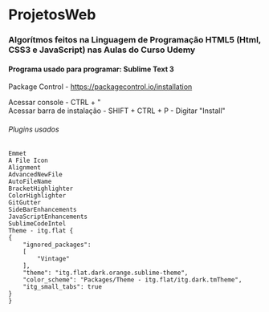 # ProjetosWeb
### Algorítmos feitos na Linguagem de Programação HTML5 (Html, CSS3 e JavaScript) nas Aulas do Curso Udemy 
  
  
#### Programa usado para programar: Sublime Text 3

Package Control - https://packagecontrol.io/installation

Acessar console - CTRL + "  
Acessar barra de instalação - SHIFT + CTRL + P - Digitar "Install"

###### Plugins usados
```
Emmet
A File Icon
Alignment
AdvancedNewFile
AutoFileName
BracketHighlighter
ColorHighlighter
GitGutter
SideBarEnhancements
JavaScriptEnhancements
SublimeCodeIntel
Theme - itg.flat {
{
	"ignored_packages":
	[
		"Vintage"
	],
	"theme": "itg.flat.dark.orange.sublime-theme",
	"color_scheme": "Packages/Theme - itg.flat/itg.dark.tmTheme",
	"itg_small_tabs": true
}
}
```


